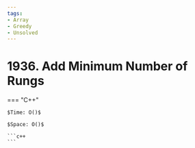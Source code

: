 ```yaml
---
tags:
- Array
- Greedy
- Unsolved
---
```



# 1936. Add Minimum Number of Rungs

=== "C++"

    $Time: O()$

    $Space: O()$

    ```c++
    ```